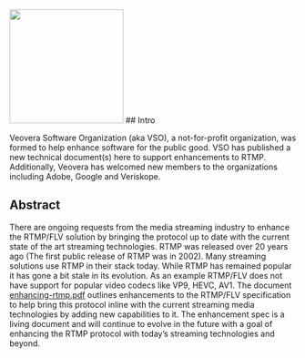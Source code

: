<img src="https://github.com/veovera/enhanced-rtmp/blob/main/vso_logo.png" width="200">
## Intro

Veovera Software Organization (aka VSO), a not-for-profit organization, was formed to help enhance software for the public good. VSO has published a new technical document(s) here to support enhancements to RTMP. Additionally, Veovera has welcomed new members to the organizations including Adobe, Google and Veriskope.


## Abstract

There are ongoing requests from the media streaming industry to enhance the RTMP/FLV solution by bringing the protocol up to date with the current state of the art streaming technologies. RTMP was released over 20 years ago (The first public release of RTMP was in 2002). Many streaming solutions use RTMP in their stack today. While RTMP has remained popular it has gone a bit stale in its evolution. As an example RTMP/FLV does not have support for popular video codecs like VP9, HEVC, AV1. The document [enhancing-rtmp.pdf](https://github.com/veovera/enhanced-rtmp/blob/main/enhancing-rtmp.pdf) outlines enhancements to the RTMP/FLV specification to help bring this protocol inline with the current streaming media technologies by adding new capabilities to it. The enhancement spec is a living document and will continue to evolve in the future with a goal of enhancing the RTMP protocol with today’s streaming technologies and beyond.
